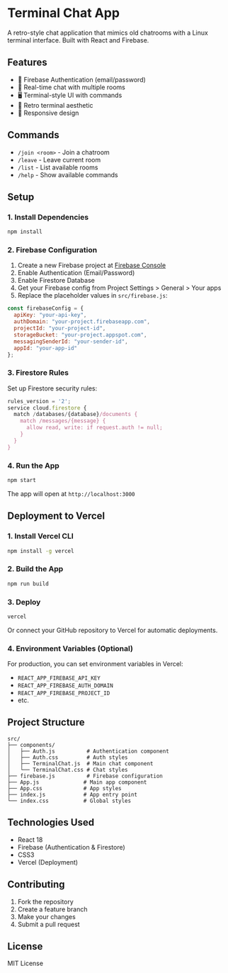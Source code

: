 # Terminal Chat App

A retro-style chat application that mimics old chatrooms with a Linux terminal interface. Built with React and Firebase.

## Features

- 🔐 Firebase Authentication (email/password)
- 💬 Real-time chat with multiple rooms
- 🖥️ Terminal-style UI with commands
- 🎨 Retro terminal aesthetic
- 📱 Responsive design

## Commands

- `/join <room>` - Join a chatroom
- `/leave` - Leave current room
- `/list` - List available rooms
- `/help` - Show available commands

## Setup

### 1. Install Dependencies

```bash
npm install
```

### 2. Firebase Configuration

1. Create a new Firebase project at [Firebase Console](https://console.firebase.google.com/)
2. Enable Authentication (Email/Password)
3. Enable Firestore Database
4. Get your Firebase config from Project Settings > General > Your apps
5. Replace the placeholder values in `src/firebase.js`:

```javascript
const firebaseConfig = {
  apiKey: "your-api-key",
  authDomain: "your-project.firebaseapp.com",
  projectId: "your-project-id",
  storageBucket: "your-project.appspot.com",
  messagingSenderId: "your-sender-id",
  appId: "your-app-id"
};
```

### 3. Firestore Rules

Set up Firestore security rules:

```javascript
rules_version = '2';
service cloud.firestore {
  match /databases/{database}/documents {
    match /messages/{message} {
      allow read, write: if request.auth != null;
    }
  }
}
```

### 4. Run the App

```bash
npm start
```

The app will open at `http://localhost:3000`

## Deployment to Vercel

### 1. Install Vercel CLI

```bash
npm install -g vercel
```

### 2. Build the App

```bash
npm run build
```

### 3. Deploy

```bash
vercel
```

Or connect your GitHub repository to Vercel for automatic deployments.

### 4. Environment Variables (Optional)

For production, you can set environment variables in Vercel:

- `REACT_APP_FIREBASE_API_KEY`
- `REACT_APP_FIREBASE_AUTH_DOMAIN`
- `REACT_APP_FIREBASE_PROJECT_ID`
- etc.

## Project Structure

```
src/
├── components/
│   ├── Auth.js          # Authentication component
│   ├── Auth.css         # Auth styles
│   ├── TerminalChat.js  # Main chat component
│   └── TerminalChat.css # Chat styles
├── firebase.js          # Firebase configuration
├── App.js              # Main app component
├── App.css             # App styles
├── index.js            # App entry point
└── index.css           # Global styles
```

## Technologies Used

- React 18
- Firebase (Authentication & Firestore)
- CSS3
- Vercel (Deployment)

## Contributing

1. Fork the repository
2. Create a feature branch
3. Make your changes
4. Submit a pull request

## License

MIT License 